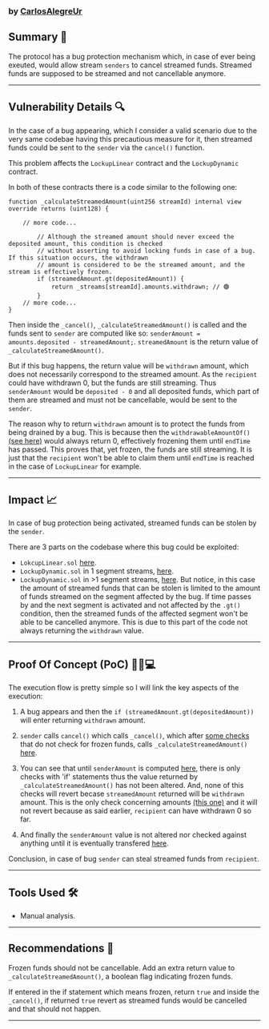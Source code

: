 ### by [CarlosAlegreUr](https://github.com/CarlosAlegreUr)

## **Summary 📌**

The protocol has a bug protection mechanism which, in case of ever being exeuted, would allow stream `senders` to cancel streamed funds. Streamed funds are supposed to be streamed and not cancellable anymore.

---

## **Vulnerability Details 🔍**

In the case of a bug appearing, which I consider a valid scenario due to the very same codebae having this precautious measure for it, then streamed funds could be sent to the `sender` via the `cancel()` function.

This problem affects the `LockupLinear` contract and the `LockupDynamic` contract.

In both of these contracts there is a code similar to the following one:

```solidity
function _calculateStreamedAmount(uint256 streamId) internal view override returns (uint128) {

    // more code...

        // Although the streamed amount should never exceed the deposited amount, this condition is checked
        // without asserting to avoid locking funds in case of a bug. If this situation occurs, the withdrawn
        // amount is considered to be the streamed amount, and the stream is effectively frozen.
        if (streamedAmount.gt(depositedAmount)) {
            return _streams[streamId].amounts.withdrawn; // 🟢
        }
    // more code...
}
```

Then inside the `_cancel()`, `_calculateStreamedAmount()` is called and the funds sent to `sender` are computed like so: `senderAmount = amounts.deposited - streamedAmount;`. `streamedAmount` is the return value of `_calculateStreamedAmount()`.

But if this bug happens, the return value will be `withdrawn` amount, which does not necessarily correspond to the streamed amount. As the `recipient` could have withdrawn 0, but the funds are still streaming. Thus `senderAmount` would be `deposited - 0` and all deposited funds, which part of them are streamed and must not be cancellable, would be sent to the `sender`.

The reason why to return `withdrawn` amount is to protect the funds from being drained by a bug. This is because then the `withdrawableAmountOf()` [(see here)](https://github.com/Cyfrin/2024-05-Sablier/blob/main/v2-core/src/abstracts/SablierV2Lockup.sol#L543) would always return 0, effectively frozening them until `endTime` has passed. This proves that, yet frozen, the funds are still streaming. It is just that the `recipient` won't be able to claim them until `endTime` is reached in the case of `LockupLinear` for example.

---

## **Impact 📈**
        
In case of bug protection being activated, streamed funds can be stolen by the `sender`.

There are 3 parts on the codebase where this bug could be exploited:

- `LokcupLinear.sol` [here](https://github.com/Cyfrin/2024-05-Sablier/blob/main/v2-core/src/SablierV2LockupLinear.sol#L223).
- `LockupDynamic.sol` in 1 segment streams, [here](https://github.com/Cyfrin/2024-05-Sablier/blob/main/v2-core/src/SablierV2LockupDynamic.sol#L302).
- `LockupDynamic.sol` in >1 segment streams, [here](https://github.com/Cyfrin/2024-05-Sablier/blob/main/v2-core/src/SablierV2LockupDynamic.sol#L268). But notice, in this case the amount of streamed funds that can be stolen is limited to the amount of funds streamed on the segment affected by the bug. If time passes by and the next segment is activated and not affected by the `.gt()` condition, then the streamed funds of the affected segment won't be able to be cancelled anymore. This is due to this part of the code not always returning the `withdrawn` value.

---

## **Proof Of Concept (PoC)** 👨‍💻💻

The execution flow is pretty simple so I will link the key aspects of the execution:

1. A bug appears and then the `if (streamedAmount.gt(depositedAmount))` will enter returning `withdrawn` amount.

2. `sender` calls `cancel()` which calls `_cancel()`, which after [some checks](https://github.com/Cyfrin/2024-05-Sablier/blob/main/v2-core/src/abstracts/SablierV2Lockup.sol#L258) that do not check for frozen funds, calls `_calculateStreamedAmount()` [here](https://github.com/Cyfrin/2024-05-Sablier/blob/main/v2-core/src/abstracts/SablierV2Lockup.sol#L553).

3. You can see that until `senderAmount` is computed [here](https://github.com/Cyfrin/2024-05-Sablier/blob/main/v2-core/src/abstracts/SablierV2Lockup.sol#L571), there is only checks with 'if' statements thus the value returned by `_calculateStreamedAmount()` has not been altered. And, none of this checks will revert becase `streamedAmount` returned will be `withdrawn` amount. This is the only check concerning amounts [(this one)](https://github.com/Cyfrin/2024-05-Sablier/blob/main/v2-core/src/abstracts/SablierV2Lockup.sol#L559) and it will not revert because as said earlier, `recipient` can have withdrawn 0 so far.

4. And finally the `senderAmount` value is not altered nor checked against anything until it is eventually transfered [here](https://github.com/Cyfrin/2024-05-Sablier/blob/main/v2-core/src/abstracts/SablierV2Lockup.sol#L599).

Conclusion, in case of bug `sender` can steal streamed funds from `recipient`.

---

## **Tools Used 🛠️**

- Manual analysis.

---

## **Recommendations 🎯**

Frozen funds should not be cancellable. Add an extra return value to `_calculateStreamedAmount()`, a boolean flag indicating frozen funds. 

If entered in the if statement which means frozen, return `true` and inside the `_cancel()`, if returned `true` revert as streamed funds would be cancelled and that should not happen.

---
